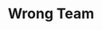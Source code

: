 ---
title: Wrong Team
bio: |
  The Wrong Team is dedicated to creating amazing content and sharing valuable insights.
avatar: /images/wrong-team.jpg
featured: true
social:
  - title: github
    url: https://github.com/forestryio/novela-hugo-starter
  - title: twitter
    url: https://twitter.com/forestryio
--- 